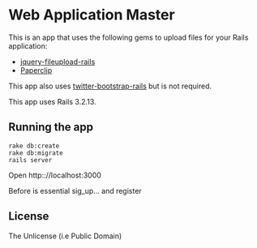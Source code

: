 # Web Application Master

This is an  app that uses the following gems to upload files for your Rails application:

* [jquery-fileupload-rails](https://github.com/tors/jquery-fileupload-rails)
* [Paperclip](https://github.com/thoughtbot/paperclip)

This app also uses [twitter-bootstrap-rails](https://github.com/seyhunak/twitter-bootstrap-rails) but is not required.

This app uses Rails 3.2.13.

## Running the app

    rake db:create
    rake db:migrate
    rails server


Open http:://localhost:3000

Before is essential sig_up... and register

## License
The Unlicense (i.e Public Domain)

